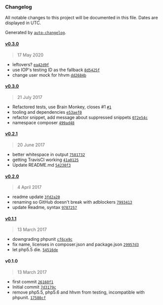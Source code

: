 ### Changelog

All notable changes to this project will be documented in this file. Dates are displayed in UTC.

Generated by [`auto-changelog`](https://github.com/CookPete/auto-changelog).

#### [v0.3.0](https://github.com/ideasonpurpose/wp-googleanalytics/compare/v0.3.0...v0.3.0)

> 17 May 2020

- leftovers? [`ea42d9f`](https://github.com/ideasonpurpose/wp-googleanalytics/commit/ea42d9fe6ae80ace264935354aadfddd50c731bc)
- use IOP's testing ID as the fallback [`8d5425f`](https://github.com/ideasonpurpose/wp-googleanalytics/commit/8d5425f660d97b5e8ac88189c43a3f4b141464a6)
- change user mock for hhvm [`dd2684b`](https://github.com/ideasonpurpose/wp-googleanalytics/commit/dd2684b74628ef7c93963309f0afb896d7ed31fe)

#### [v0.3.0](https://github.com/ideasonpurpose/wp-googleanalytics/compare/v0.2.1...v0.3.0)

> 21 July 2017

- Refactored tests, use Brain Monkey, closes #1 [`#1`](https://github.com/ideasonpurpose/wp-googleanalytics/issues/1)
- tooling and dependencies [`e53aef0`](https://github.com/ideasonpurpose/wp-googleanalytics/commit/e53aef003d06fa178ecd72084cd1501b77eaaa9f)
- refactor snippet, add message about suppressed snippets [`072e54c`](https://github.com/ideasonpurpose/wp-googleanalytics/commit/072e54cc02e286210b7ce49b33f10a309539f696)
- namespace composer [`499ad48`](https://github.com/ideasonpurpose/wp-googleanalytics/commit/499ad480a03870aa301db4aeeb422c25985a8cc0)

#### [v0.2.1](https://github.com/ideasonpurpose/wp-googleanalytics/compare/v0.2.0...v0.2.1)

> 20 June 2017

- better whitespace in output [`7581732`](https://github.com/ideasonpurpose/wp-googleanalytics/commit/7581732742b048c90bde755c8d9cd603ab0cbbbb)
- getting TravisCI working [`41a0125`](https://github.com/ideasonpurpose/wp-googleanalytics/commit/41a01255d7ff92fad53df752b0c9a94d44a58631)
- Update README.md [`54230f3`](https://github.com/ideasonpurpose/wp-googleanalytics/commit/54230f3aff68c1b9137d806e8667b08c78d70af3)

#### [v0.2.0](https://github.com/ideasonpurpose/wp-googleanalytics/compare/v0.1.1...v0.2.0)

> 4 April 2017

- readme update [`3fd2a20`](https://github.com/ideasonpurpose/wp-googleanalytics/commit/3fd2a201bfa7dac0868588a83ad6974f235c5e69)
- renaming so GitHub doesn't break with adblockers [`7993413`](https://github.com/ideasonpurpose/wp-googleanalytics/commit/79934130e79322e2c690b477c8f4d310078d557f)
- update Readme, syntax [`9787257`](https://github.com/ideasonpurpose/wp-googleanalytics/commit/978725756afcdcca6acbd9f3be34e134503b060a)

#### [v0.1.1](https://github.com/ideasonpurpose/wp-googleanalytics/compare/v0.1.0...v0.1.1)

> 13 March 2017

- downgrading phpunit [`cf6ce9c`](https://github.com/ideasonpurpose/wp-googleanalytics/commit/cf6ce9cde643549f2f9c1fc8b802414e9c7a7fb0)
- fix name, licenses in composer.json and package.json [`29957d3`](https://github.com/ideasonpurpose/wp-googleanalytics/commit/29957d3783c396778dbd0c5ae2a9c16bfa16134b)
- let php5.5 die. [`54516de`](https://github.com/ideasonpurpose/wp-googleanalytics/commit/54516de15393dfcd5c24d480c0842e728d5f79b1)

#### v0.1.0

> 13 March 2017

- first commit [`26160f1`](https://github.com/ideasonpurpose/wp-googleanalytics/commit/26160f150253787383fc00e2b3979921b69efdd0)
- Initial commit [`7d3179c`](https://github.com/ideasonpurpose/wp-googleanalytics/commit/7d3179c5fc695c6532261834e3cd64e0cb9d8c88)
- remove php5.5, php5.6 and hhvm from testing, incompatible with phpunit. [`17580cf`](https://github.com/ideasonpurpose/wp-googleanalytics/commit/17580cff821587116054dc0b87e689f2fb24c8e7)
